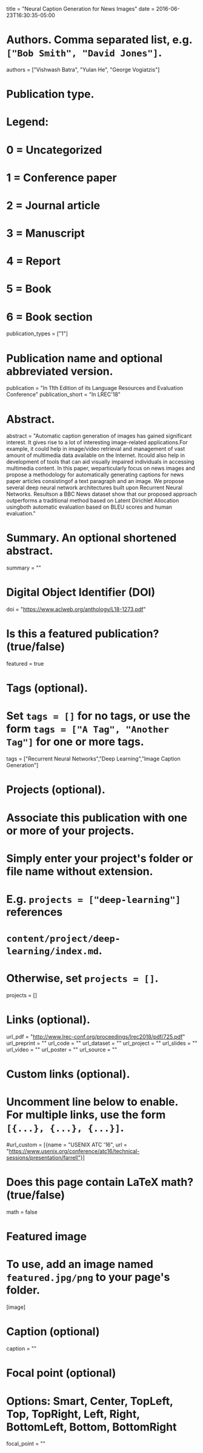 title = "Neural Caption Generation for News Images"
date = 2016-06-23T16:30:35-05:00

# Authors. Comma separated list, e.g. `["Bob Smith", "David Jones"]`.
authors = ["Vishwash Batra", "Yulan He", "George Vogiatzis"]

# Publication type.
# Legend:
# 0 = Uncategorized
# 1 = Conference paper
# 2 = Journal article
# 3 = Manuscript
# 4 = Report
# 5 = Book
# 6 = Book section
publication_types = ["1"]

# Publication name and optional abbreviated version.
publication = "In 11th Edition of its Language Resources and Evaluation Conference"
publication_short = "In LREC'18"

# Abstract.
abstract = "Automatic caption generation of images has gained significant interest.  It gives rise to a lot of interesting image-related applications.For example, it could help in image/video retrieval and management of vast amount of multimedia data available on the Internet.  Itcould also help in development of tools that can aid visually impaired individuals in accessing multimedia content.  In this paper, weparticularly focus on news images and propose a methodology for automatically generating captions for news paper articles consistingof a text paragraph and an image. We propose several deep neural network architectures built upon Recurrent Neural Networks. Resultson a BBC News dataset show that our proposed approach outperforms a traditional method based on Latent Dirichlet Allocation usingboth automatic evaluation based on BLEU scores and human evaluation."

# Summary. An optional shortened abstract.
summary = ""

# Digital Object Identifier (DOI)
doi = "https://www.aclweb.org/anthology/L18-1273.pdf"

# Is this a featured publication? (true/false)
featured = true

# Tags (optional).
#   Set `tags = []` for no tags, or use the form `tags = ["A Tag", "Another Tag"]` for one or more tags.
tags = ["Recurrent Neural Networks","Deep Learning","Image Caption Generation"]

# Projects (optional).
#   Associate this publication with one or more of your projects.
#   Simply enter your project's folder or file name without extension.
#   E.g. `projects = ["deep-learning"]` references 
#   `content/project/deep-learning/index.md`.
#   Otherwise, set `projects = []`.
projects = []

# Links (optional).
url_pdf = "http://www.lrec-conf.org/proceedings/lrec2018/pdf/725.pdf"
url_preprint = ""
url_code = ""
url_dataset = ""
url_project = ""
url_slides = ""
url_video = ""
url_poster = ""
url_source = ""

# Custom links (optional).
#   Uncomment line below to enable. For multiple links, use the form `[{...}, {...}, {...}]`.
#url_custom = [{name = "USENIX ATC '16", url = "https://www.usenix.org/conference/atc16/technical-sessions/presentation/farrell"}]

# Does this page contain LaTeX math? (true/false)
math = false

# Featured image
# To use, add an image named `featured.jpg/png` to your page's folder. 
[image]
  # Caption (optional)
  caption = ""

  # Focal point (optional)
  # Options: Smart, Center, TopLeft, Top, TopRight, Left, Right, BottomLeft, Bottom, BottomRight
  focal_point = ""
